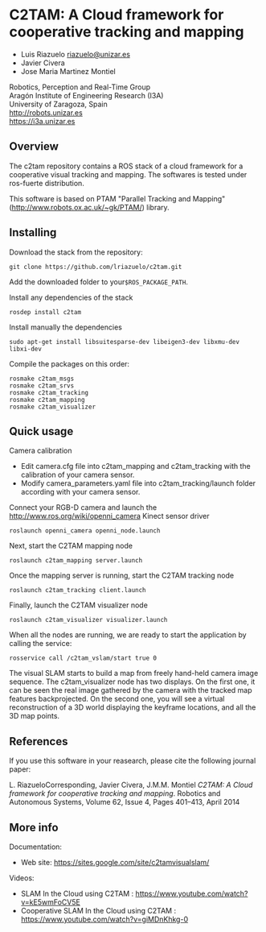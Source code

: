 C2TAM: A Cloud framework for cooperative tracking and mapping
===================================

- Luis Riazuelo <riazuelo@unizar.es>  
- Javier Civera  
- Jose Maria Martinez Montiel

Robotics, Perception and Real-Time Group  
Aragón Institute of Engineering Research (I3A)  
University of Zaragoza, Spain  
<http://robots.unizar.es>  
<https://i3a.unizar.es>  

Overview
-----------------------------------

The c2tam repository contains a ROS stack of a cloud framework for a cooperative visual tracking and mapping. The softwares is tested under ros-fuerte distribution.

This software is based on PTAM "Parallel Tracking and Mapping" (http://www.robots.ox.ac.uk/~gk/PTAM/) library.

Installing
-----------------------------------

Download the stack from the repository:

    git clone https://github.com/lriazuelo/c2tam.git

Add the downloaded folder to your`$ROS_PACKAGE_PATH`.

Install any dependencies of the stack

	rosdep install c2tam

Install manually the dependencies

	sudo apt-get install libsuitesparse-dev libeigen3-dev libxmu-dev libxi-dev

Compile the packages on this order:

	rosmake c2tam_msgs
	rosmake c2tam_srvs
	rosmake c2tam_tracking
	rosmake c2tam_mapping
	rosmake c2tam_visualizer

Quick usage
-----------------------------------

Camera calibration

 * Edit camera.cfg file into c2tam_mapping and c2tam_tracking with the calibration of your camera sensor.
 * Modify camera_parameters.yaml file into c2tam_tracking/launch folder according with your camera sensor.

Connect your RGB-D camera and launch the <http://www.ros.org/wiki/openni_camera> Kinect sensor driver

	roslaunch openni_camera openni_node.launch

Next, start the C2TAM mapping node

	roslaunch c2tam_mapping server.launch

Once the mapping server is running, start the C2TAM tracking node

	roslaunch c2tam_tracking client.launch

Finally, launch the C2TAM visualizer node

	roslaunch c2tam_visualizer visualizer.launch

When all the nodes are running, we are ready to start the application by calling the service:

	rosservice call /c2tam_vslam/start true 0

The visual SLAM starts to build a map from freely hand-held camera image sequence. The c2tam_visualizer node has two displays. On the first one, it can be seen the real image gathered by the camera with the tracked map features backprojected. On the second one, you will see a virtual reconstruction of a 3D world displaying the keyframe locations, and all the 3D map points.

References
-----------------------------------

If you use this software in your reasearch, please cite the following journal paper:

L. RiazueloCorresponding, Javier Civera, J.M.M. Montiel
*C2TAM: A Cloud framework for cooperative tracking and mapping*.
Robotics and Autonomous Systems, Volume 62, Issue 4, Pages 401–413, April 2014

More info
-----------------------------------

Documentation:

 * Web site: https://sites.google.com/site/c2tamvisualslam/

Videos:

 * SLAM In the Cloud using C2TAM : https://www.youtube.com/watch?v=kE5wmFoCV5E
 * Cooperative SLAM In the Cloud using C2TAM : https://www.youtube.com/watch?v=giMDnKhkg-0

